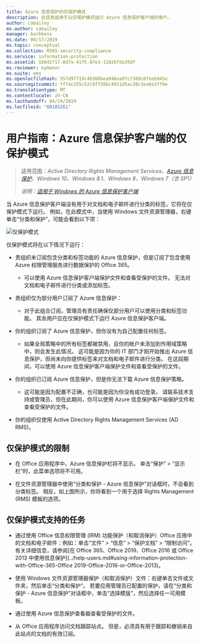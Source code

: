 ```yaml
---
title: Azure 信息保护的仅保护模式
description: 此信息适用于以仅保护模式运行 Azure 信息保护客户端的用户。
author: cabailey
ms.author: cabailey
manager: barbkess
ms.date: 04/17/2019
ms.topic: conceptual
ms.collection: M365-security-compliance
ms.service: information-protection
ms.assetid: 16042717-0d7a-41f5-87e3-12826fda35df
ms.reviewer: eymanor
ms.suite: ems
ms.openlocfilehash: 557d9f719c4b366bea946ea97c7369c0feeb945e
ms.sourcegitcommit: fff4c155c52c9ff20bc4931d5ac20c3ea6e2ff9e
ms.translationtype: MT
ms.contentlocale: zh-CN
ms.lasthandoff: 04/24/2019
ms.locfileid: "60183261"
---
```

# <a name="user-guide-protection-only-mode-for-the-azure-information-protection-client"></a>用户指南：Azure 信息保护客户端的仅保护模式

>适用范围：*Active Directory Rights Management Services、[Azure 信息保护](https://azure.microsoft.com/pricing/details/information-protection)、Windows 10、Windows 8.1、Windows 8、Windows 7（含 SP1）*
>
> *说明：[适用于 Windows 的 Azure 信息保护客户端](../faqs.md#whats-the-difference-between-the-azure-information-protection-client-and-the-azure-information-protection-unified-labeling-client)*

当 Azure 信息保护客户端没有用于对文档和电子邮件进行分类的标签，它将在仅保护模式下运行。 例如，在此模式中，当使用 Windows 文件资源管理器，右键单击“分类和保护”，可能会看到以下项：

![仅保护模式](../media/protection-only-mode.png)

仅保护模式将在以下情况下运行：

- 贵组织未订阅包含分类和标签功能的 Azure 信息保护，但是订阅了包含使用 Azure 权限管理服务进行数据保护的 Office 365。 
    
    - 可以使用 Azure 信息保护客户端保护文件和查看受保护的文件。 无法对文档和电子邮件进行分类或添加标签。

- 贵组织仅为部分用户订阅了 Azure 信息保护：
    
    - 对于此组合订阅，管理员有责任确保仅部分用户可以使用分类和标签功能。 其余用户应在仅保护模式下运行 Azure 信息保护客户端。 

- 你的组织订阅了 Azure 信息保护，但你没有为自己配置任何标签。
    
    - 如果全局策略中的所有标签都被禁用，且你的帐户未添加到作用域策略中，则会发生此情况。 这可能是因为你的 IT 部门才刚开始推出 Azure 信息保护，但尚未向你提供标签来对文档和电子邮件进行分类。 在这段期间，可以使用 Azure 信息保护客户端保护文件和查看受保护的文件。

- 你的组织已订阅 Azure 信息保护，但是你无法下载 Azure 信息保护策略。 
    
    - 这可能是因为配置不正确，也可能是因为你没有成功登录。 请联系技术支持或管理员，但在此期间，你可以使用 Azure 信息保护客户端保护文件和查看受保护的文件。

- 你的组织仅使用 Active Directory Rights Management Services (AD RMS)。 


## <a name="limitations-for-protection-only-mode"></a>仅保护模式的限制

- 在 Office 应用程序中，Azure 信息保护栏将不显示。 单击“保护” > “显示栏”时，此菜单选项将不可用。

- 在文件资源管理器中使用“分类和保护 - Azure 信息保护”对话框时，不会看到分类标签。 相反，如上图所示，你将看到一个用于选择 Rights Management (RMS) 模板的选项。 

## <a name="supported-tasks-for-protection-only-mode"></a>仅保护模式支持的任务

- 通过使用 Office 信息权限管理 (IRM) 功能保护（和取消保护）Office 应用中的文档和电子邮件：例如：单击“文件” > “信息” > “保护文档” > “限制访问”。 有关详细信息，请参阅[在 Office 365、Office 2019、Office 2016 或 Office 2013 中使用信息保护](../help-users.md#using-information-protection-with-Office-365-Office 2019-Office-2016-or-Office-2013)。

- 使用 Windows 文件资源管理器保护（和取消保护）文件：右键单击文件或文件夹，然后单击“分类和保护”。 若要应用管理员已配置的保护，请在“分类和保护 - Azure 信息保护”对话框中，单击“选择模版”，然后选择任一可用模板。

- 通过使用 Azure 信息保护查看器查看受保护的文件。

- 从 Office 应用程序访问文档跟踪站点。 但是，必须具有用于跟踪和撤销来自此站点的文档的有效订阅。
  
